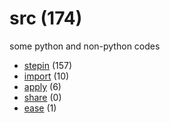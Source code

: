 # src (174)
some python and non-python codes

+ [stepin](stepin/README.md) (157)
+ [import](import/README.md) (10)
+ [apply](apply/README.md) (6)
+ [share](share/README.md) (0)
+ [ease](ease/README.md) (1)
